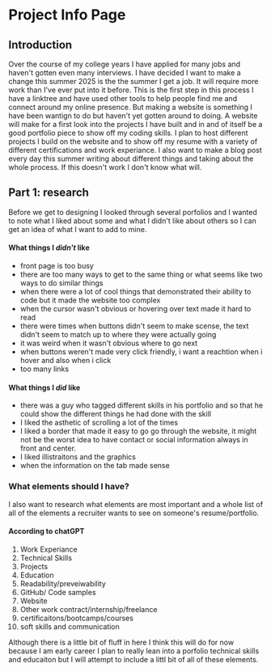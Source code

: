 # Project Info Page

## Introduction

Over the course of my college years I have applied for many jobs and haven't gotten even many interviews. I have decided I want to make a change this summer 2025 is the the summer I get a job. It will require more work than I've ever put into it before. This is the first step in this process I have a linktree and have used other tools to help people find me and connect around my online presence. But making a website is something I have been wantign to do but haven't yet gotten around to doing. A website will make for a first look into the projects I have built and in and of itself be a good portfolio piece to show off my coding skills. I plan to host different projects I build on the website and to show off my resume with a variety of different certifications and work experiance. I also want to make a blog post every day this summer writing about different things and taking about the whole process. If this doesn't work I don't know what will.

## Part 1: research

Before we get to designing I looked through several porfolios and I wanted to note what I liked about some and what I didn't like about others so I can get an idea of what I want to add to mine. 

#### What things I *didn't* like

- front page is too busy
- there are too many ways to get to the same thing or what seems like two ways to do similar things
- when there were a lot of cool things that demonstrated their ability to code but it made the website too complex
- when the cursor wasn't obvious or hovering over text made it hard to read
- there were times when buttons didn't seem to make scense, the text didn't seem to match up to where they were actually going
- it was weird when it wasn't obvious where to go next
- when buttons weren't made very click friendly, i want a reachtion when i hover and also when i click
- too many links

#### What things I *did* like

- there was a guy who tagged different skills in his portfolio and so that he could show the different things he had done with the skill
- I liked the asthetic of scrolling a lot of the times
- I liked a border that made it easy to go go through the website, it might not be the worst idea to have contact or social information always in front and center.
- I liked illistraitons and the graphics
- when the information on the tab made sense

### What elements should I have?

I also want to research what elements are most important and a whole list of all of the elements a recruiter wants to see on someone's resume/portfolio.

#### According to chatGPT

1. Work Experiance
1. Technical Skills
1. Projects
1. Education
1. Readability/preveiwability
1. GitHub/ Code samples
1. Website
1. Other work contract/internship/freelance
1. certificaitons/bootcamps/courses
1. soft skills and communication

Although there is a little bit of fluff in here I think this will do for now because I am early career I plan to really lean into a porfolio technical skills and educaiton but I will attempt to include a littl bit of all of these elements.


 
